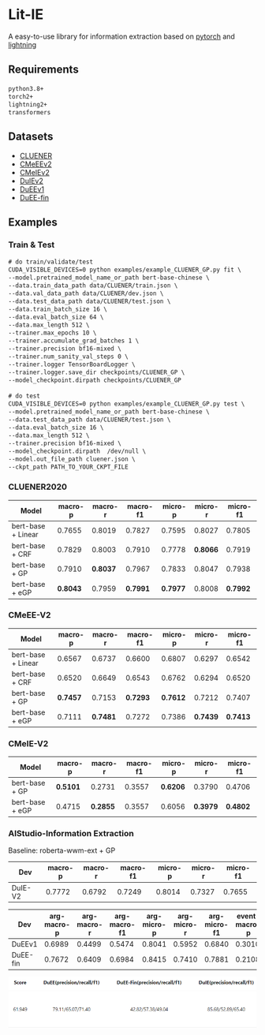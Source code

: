 # Lit-IE

A easy-to-use library for information extraction based on [pytorch](https://github.com/pytorch/pytorch)
and [lightning](https://github.com/Lightning-AI/lightning)

## Requirements

```text
python3.8+
torch2+
lightning2+
transformers
```

## Datasets
- [CLUENER](https://github.com/CLUEbenchmark/CLUENER2020)
- [CMeEEv2](https://tianchi.aliyun.com/dataset/95414)
- [CMeIEv2](https://tianchi.aliyun.com/dataset/95414)
- [DuIEv2](https://aistudio.baidu.com/aistudio/competition/detail/46/0/task-definition)
- [DuEEv1](https://aistudio.baidu.com/aistudio/competition/detail/46/0/task-definition)
- [DuEE-fin](https://aistudio.baidu.com/aistudio/competition/detail/46/0/task-definition)

## Examples

### Train & Test

```shell
# do train/validate/test
CUDA_VISIBLE_DEVICES=0 python examples/example_CLUENER_GP.py fit \
--model.pretrained_model_name_or_path bert-base-chinese \
--data.train_data_path data/CLUENER/train.json \
--data.val_data_path data/CLUENER/dev.json \
--data.test_data_path data/CLUENER/test.json \
--data.train_batch_size 16 \
--data.eval_batch_size 64 \
--data.max_length 512 \
--trainer.max_epochs 10 \
--trainer.accumulate_grad_batches 1 \
--trainer.precision bf16-mixed \
--trainer.num_sanity_val_steps 0 \
--trainer.logger TensorBoardLogger \
--trainer.logger.save_dir checkpoints/CLUENER_GP \
--model_checkpoint.dirpath checkpoints/CLUENER_GP

# do test
CUDA_VISIBLE_DEVICES=0 python examples/example_CLUENER_GP.py test \
--model.pretrained_model_name_or_path bert-base-chinese \
--data.test_data_path data/CLUENER/test.json \
--data.eval_batch_size 16 \
--data.max_length 512 \
--trainer.precision bf16-mixed \
--model_checkpoint.dirpath  /dev/null \
--model.out_file_path cluener.json \
--ckpt_path PATH_TO_YOUR_CKPT_FILE
```

### CLUENER2020

| Model              | macro-p    | macro-r    | **macro-f1** | micro-p    | micro-r    | micro-f1   |
|--------------------|------------|------------|--------------|------------|------------|------------|
| bert-base + Linear | 0.7655     | 0.8019     | 0.7827       | 0.7595     | 0.8027     | 0.7805     |
| bert-base + CRF    | 0.7829     | 0.8003     | 0.7910       | 0.7778     | **0.8066** | 0.7919     |
| bert-base + GP     | 0.7910     | **0.8037** | 0.7967       | 0.7833     | 0.8047     | 0.7938     |
| bert-base + eGP    | **0.8043** | 0.7959     | **0.7991**   | **0.7977** | 0.8008     | **0.7992** |

### CMeEE-V2

| Model              | macro-p    | macro-r    | macro-f1   | micro-p    | micro-r    | **micro-f1** |
|--------------------|------------|------------|------------|------------|------------|--------------|
| bert-base + Linear | 0.6567     | 0.6737     | 0.6600     | 0.6807     | 0.6297     | 0.6542       |
| bert-base + CRF    | 0.6520     | 0.6649     | 0.6543     | 0.6762     | 0.6294     | 0.6520       |
| bert-base + GP     | **0.7457** | 0.7153     | **0.7293** | **0.7612** | 0.7212     | 0.7407       |
| bert-base + eGP    | 0.7111     | **0.7481** | 0.7272     | 0.7386     | **0.7439** | **0.7413**   |

### CMeIE-V2

| Model           | macro-p    | macro-r    | macro-f1 | micro-p    | micro-r    | **micro-f1** |
|-----------------|------------|------------|----------|------------|------------|--------------|
| bert-base + GP  | **0.5101** | 0.2731     | 0.3557   | **0.6206** | 0.3790     | 0.4706       |
| bert-base + eGP | 0.4715     | **0.2855** | 0.3557   | 0.6056     | **0.3979** | **0.4802**   |

### AIStudio-Information Extraction
Baseline: roberta-wwm-ext + GP

| Dev     | macro-p | macro-r | macro-f1 | micro-p | micro-r | micro-f1 |
|---------|---------|---------|----------|---------|---------|----------|
| DuIE-V2 | 0.7772  | 0.6792  | 0.7249   | 0.8014  | 0.7327  | 0.7655   |

| Dev      | arg-macro-p | arg-macro-r | arg-macro-f1 | arg-micro-p | arg-micro-r | arg-micro-f1 | event-macro-p | event-macro-r | event-macro-f1 | event-micro-p | event-micro-r | event-micro-f1 |
|----------|-------------|-------------|--------------|-------------|-------------|--------------|---------------|---------------|----------------|---------------|---------------|----------------|
| DuEEv1   | 0.6989      | 0.4499      | 0.5474       | 0.8041      | 0.5952      | 0.6840       | 0.3010        | 0.3221        | 0.3112         | 0.3608        | 0.3853        | 0.3726         |
| DuEE-fin | 0.7672      | 0.6409      | 0.6984       | 0.8415      | 0.7410      | 0.7881       | 0.2108        | 0.2684        | 0.2362         | 0.2194        | 0.3229        | 0.2613         |

![img.png](misc/img.png)